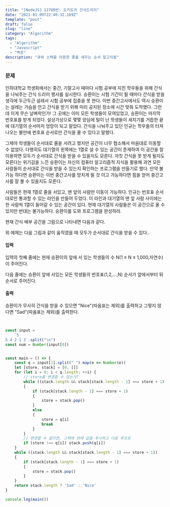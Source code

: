 ```yaml
---
title: "[NodeJS] 12789번: 도키도키 간식드리미"
date: "2021-01-09T22:40:32.169Z"
template: "post"
draft: false
slug: "line"
category: "Algorithm"
tags:
  - "Algorithm"
  - "Javascript"
  - "백준"
description: "큐와 스택을 이용한 줄을 세우는 순서 알고리즘"
---
```

 ### 문제
 인하대학교 학생회에서는 중간,  기말고사 때마다 시험 공부에 지친 학우들을 위해 간식을 나눠주는 간식 드리미 행사를 실시한다. 승환이는 시험 기간이 될 때마다 간식을 받을 생각에 두근두근 설레서 시험 공부에 집중을 못 한다. 이번 중간고사에서도 역시 승환이는 설레는 가슴을 안고 간식을 받기 위해 미리 공지된 장소에 시간 맞춰 도착했다. 그런데 이게 무슨 날벼락인가! 그 곳에는 이미 모든 학생들이 모여있었고, 승환이는 마지막 번호표를 받게 되었다. 설상가상으로 몇몇 양심에 털이 난 학생들이 새치기를 거듭한 끝에 대기열의 순서마저 엉망이 되고 말았다. 간식을 나눠주고 있던 인규는 학우들의 터져 나오는 불만에 번호표 순서로만 간식을 줄 수 있다고 말했다. 

 그제야 학생들이 순서대로 줄을 서려고 했지만 공간이 너무 협소해서 마음대로 이동할 수 없었다. 다행히도 대기열의 왼쪽에는 1열로 설 수 있는 공간이 존재하여 이 공간을 잘 이용하면 모두가 순서대로 간식을 받을 수 있을지도 모른다. 자칫 간식을 못 받게 될지도 모른다는 위기감을 느낀 승환이는 자신의 컴퓨터 알고리즘적 지식을 활용해 과연 모든 사람들이 순서대로 간식을 받을 수 있는지 확인하는 프로그램을 만들기로 했다. 만약 불가능 하다면 승환이는 이번 중간고사를 망치게 될 것 이고 가능하다면 힘을 얻어 중간고사를 잘 볼 수 있을지도 모른다.

 사람들은 현재 1열로 줄을 서있고, 맨 앞의 사람만 이동이 가능하다. 인규는 번호표 순서대로만 통과할 수 있는 라인을 만들어 두었다. 이 라인과 대기열의 맨 앞 사람 사이에는 한 사람씩 1열이 들어갈 수 있는 공간이 있다. 현재 대기열의 사람들은 이 공간으로 올 수 있지만 반대는 불가능하다. 승환이를 도와 프로그램을 완성하라.

 현재 간식 배부 공간을 그림으로 나타내면 다음과 같다.



 위 예제는 다음 그림과 같이 움직였을 때 모두가 순서대로 간식을 받을 수 있다..



#### 입력
입력의 첫째 줄에는 현재 승환이의 앞에 서 있는 학생들의 수 N(1 ≤ N ≤ 1,000,자연수)이 주어진다.

다음 줄에는 승환이 앞에 서있는 모든 학생들의 번호표(1,2,...,N) 순서가 앞에서부터 뒤 순서로 주어진다.

 #### 출력
 승환이가 무사히 간식을 받을 수 있으면 "Nice"(따옴표는 제외)를 출력하고 그렇지 않다면 "Sad"(따옴표는 제외)를 출력한다.

``` javascript


const input =
    `5
5 4 2 1 3`.split("\n")
const num = Number(input[0])


const main = () => {
    const q = input[1].split(" ").map(e => Number(e))
    let [store, stack] = [0, []]
    for (let i = 0; i < q.length; ++i) {
        // store를 변경할 수 있는가?
        while ((stack.length && stack[stack.length - 1] === store + 1) || q[i] === store + 1) 
        {
            if (stack[stack.length - 1] === store + 1) 
            {
                store = stack.pop()
            } 
            else 
            {
                store = q[i]
                break
            }
        }
        // 변경할 수 없다면, 스택에 현재 값을 푸시하고 다음 루프로
        if (store !== q[i]) stack.push(q[i])
    }
    while ((stack.length && stack[stack.length - 1] === store + 1)) 
    {
        if (stack[stack.length - 1] === store + 1) 
        {
            store = stack.pop()
        }
    }
    return stack.length ? 'Sad' : 'Nice'
}

console.log(main())
```
